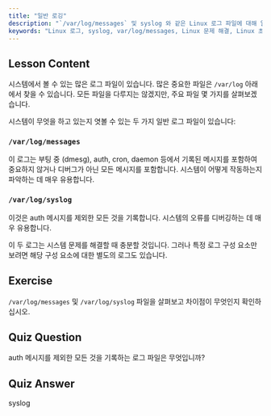 ```yaml
---
title: "일반 로깅"
description: "`/var/log/messages` 및 syslog 와 같은 Linux 로그 파일에 대해 알아보세요. 효과적인 시스템 문제 해결을 위해 이들의 차이점을 이해하세요. Linux 여정을 시작하세요!"
keywords: "Linux 로그, syslog, var/log/messages, Linux 문제 해결, Linux 초보자, Linux 가이드, 시스템 로그"
---
```


## Lesson Content

시스템에서 볼 수 있는 많은 로그 파일이 있습니다. 많은 중요한 파일은 `/var/log` 아래에서 찾을 수 있습니다. 모든 파일을 다루지는 않겠지만, 주요 파일 몇 가지를 살펴보겠습니다.

시스템이 무엇을 하고 있는지 엿볼 수 있는 두 가지 일반 로그 파일이 있습니다:

### `/var/log/messages`

이 로그는 부팅 중 (dmesg), auth, cron, daemon 등에서 기록된 메시지를 포함하여 중요하지 않거나 디버그가 아닌 모든 메시지를 포함합니다. 시스템이 어떻게 작동하는지 파악하는 데 매우 유용합니다.

### `/var/log/syslog`

이것은 auth 메시지를 제외한 모든 것을 기록합니다. 시스템의 오류를 디버깅하는 데 매우 유용합니다.

이 두 로그는 시스템 문제를 해결할 때 충분할 것입니다. 그러나 특정 로그 구성 요소만 보려면 해당 구성 요소에 대한 별도의 로그도 있습니다.

## Exercise

`/var/log/messages` 및 `/var/log/syslog` 파일을 살펴보고 차이점이 무엇인지 확인하십시오.

## Quiz Question

auth 메시지를 제외한 모든 것을 기록하는 로그 파일은 무엇입니까?

## Quiz Answer

syslog
